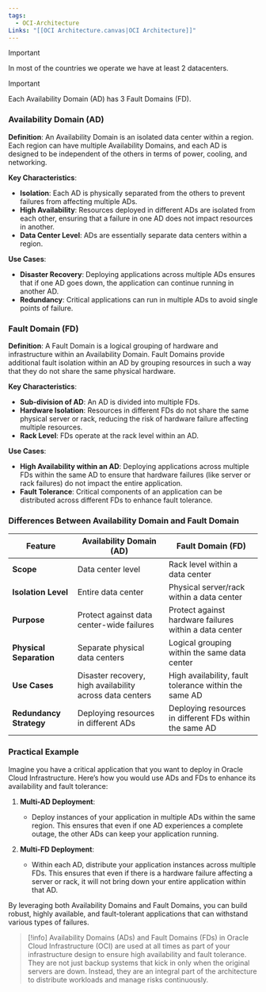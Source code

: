 ```yaml
---
tags:
  - OCI-Architecture
Links: "[[OCI Architecture.canvas|OCI Architecture]]"
---
```


> [!important]
> In most of the countries we operate we have at least 2 datacenters.

> [!important]
> Each Availability Domain (AD) has 3 Fault Domains (FD).

### Availability Domain (AD)

**Definition**: An Availability Domain is an isolated data center within a region. Each region can have multiple Availability Domains, and each AD is designed to be independent of the others in terms of power, cooling, and networking.

**Key Characteristics**:

- **Isolation**: Each AD is physically separated from the others to prevent failures from affecting multiple ADs.
- **High Availability**: Resources deployed in different ADs are isolated from each other, ensuring that a failure in one AD does not impact resources in another.
- **Data Center Level**: ADs are essentially separate data centers within a region.

**Use Cases**:

- **Disaster Recovery**: Deploying applications across multiple ADs ensures that if one AD goes down, the application can continue running in another AD.
- **Redundancy**: Critical applications can run in multiple ADs to avoid single points of failure.

### Fault Domain (FD)

**Definition**: A Fault Domain is a logical grouping of hardware and infrastructure within an Availability Domain. Fault Domains provide additional fault isolation within an AD by grouping resources in such a way that they do not share the same physical hardware.

**Key Characteristics**:

- **Sub-division of AD**: An AD is divided into multiple FDs.
- **Hardware Isolation**: Resources in different FDs do not share the same physical server or rack, reducing the risk of hardware failure affecting multiple resources.
- **Rack Level**: FDs operate at the rack level within an AD.

**Use Cases**:

- **High Availability within an AD**: Deploying applications across multiple FDs within the same AD to ensure that hardware failures (like server or rack failures) do not impact the entire application.
- **Fault Tolerance**: Critical components of an application can be distributed across different FDs to enhance fault tolerance.

### Differences Between Availability Domain and Fault Domain

| Feature                 | Availability Domain (AD)                                 | Fault Domain (FD)                                       |
| ----------------------- | -------------------------------------------------------- | ------------------------------------------------------- |
| **Scope**               | Data center level                                        | Rack level within a data center                         |
| **Isolation Level**     | Entire data center                                       | Physical server/rack within a data center               |
| **Purpose**             | Protect against data center-wide failures                | Protect against hardware failures within a data center  |
| **Physical Separation** | Separate physical data centers                           | Logical grouping within the same data center            |
| **Use Cases**           | Disaster recovery, high availability across data centers | High availability, fault tolerance within the same AD   |
| **Redundancy Strategy** | Deploying resources in different ADs                     | Deploying resources in different FDs within the same AD |

### Practical Example

Imagine you have a critical application that you want to deploy in Oracle Cloud Infrastructure. Here’s how you would use ADs and FDs to enhance its availability and fault tolerance:

1. **Multi-AD Deployment**:
    
    - Deploy instances of your application in multiple ADs within the same region. This ensures that even if one AD experiences a complete outage, the other ADs can keep your application running.
2. **Multi-FD Deployment**:
    
    - Within each AD, distribute your application instances across multiple FDs. This ensures that even if there is a hardware failure affecting a server or rack, it will not bring down your entire application within that AD.

By leveraging both Availability Domains and Fault Domains, you can build robust, highly available, and fault-tolerant applications that can withstand various types of failures.

> [!info]
> Availability Domains (ADs) and Fault Domains (FDs) in Oracle Cloud Infrastructure (OCI) are used at all times as part of your infrastructure design to ensure high availability and fault tolerance. They are not just backup systems that kick in only when the original servers are down. Instead, they are an integral part of the architecture to distribute workloads and manage risks continuously.


